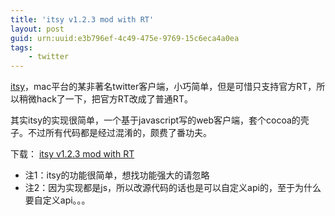 ```yaml
---
title: 'itsy v1.2.3 mod with RT'
layout: post
guid: urn:uuid:e3b796ef-4c49-475e-9769-15c6eca4a0ea
tags:
    - twitter
---
```


[itsy](http://mowglii.com/itsy/)，mac平台的某非著名twitter客户端，小巧简单，但是可惜只支持官方RT，所以稍微hack了一下，把官方RT改成了普通RT。

其实itsy的实现很简单，一个基于javascript写的web客户端，套个cocoa的壳子。不过所有代码都是经过混淆的，颇费了番功夫。

下载： [itsy v1.2.3 mod with RT](/media/downloads/Itsy-v1.2.3-with-rt.zip)

- 注1：itsy的功能很简单，想找功能强大的请忽略
- 注2：因为实现都是js，所以改源代码的话也是可以自定义api的，至于为什么要自定义api。。。

